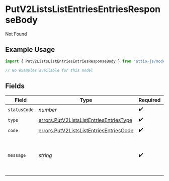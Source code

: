 # PutV2ListsListEntriesEntriesResponseBody

Not Found

## Example Usage

```typescript
import { PutV2ListsListEntriesEntriesResponseBody } from "attio-js/models/errors";

// No examples available for this model
```

## Fields

| Field                                                                                              | Type                                                                                               | Required                                                                                           | Description                                                                                        | Example                                                                                            |
| -------------------------------------------------------------------------------------------------- | -------------------------------------------------------------------------------------------------- | -------------------------------------------------------------------------------------------------- | -------------------------------------------------------------------------------------------------- | -------------------------------------------------------------------------------------------------- |
| `statusCode`                                                                                       | *number*                                                                                           | :heavy_check_mark:                                                                                 | N/A                                                                                                |                                                                                                    |
| `type`                                                                                             | [errors.PutV2ListsListEntriesEntriesType](../../models/errors/putv2listslistentriesentriestype.md) | :heavy_check_mark:                                                                                 | N/A                                                                                                |                                                                                                    |
| `code`                                                                                             | [errors.PutV2ListsListEntriesEntriesCode](../../models/errors/putv2listslistentriesentriescode.md) | :heavy_check_mark:                                                                                 | N/A                                                                                                |                                                                                                    |
| `message`                                                                                          | *string*                                                                                           | :heavy_check_mark:                                                                                 | N/A                                                                                                | List with slug/ID "33ebdbe9-e529-47c9-b894-0ba25e9c15c0" was not found.                            |